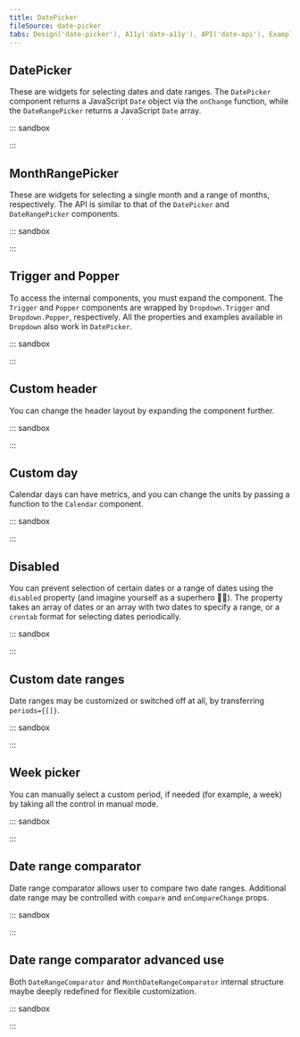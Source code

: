 ```yaml
---
title: DatePicker
fileSource: date-picker
tabs: Design('date-picker'), A11y('date-a11y'), API('date-api'), Example('date-code'), Changelog('date-changelog')
---
```


## DatePicker

These are widgets for selecting dates and date ranges. The `DatePicker` component returns a JavaScript `Date` object via the `onChange` function, while the `DateRangePicker` returns a JavaScript `Date` array.

::: sandbox

<script lang="tsx">
import React from 'react';
import { DatePicker, DateRangePicker } from '@semcore/ui/date-picker';
import { Box, Flex } from '@semcore/ui/flex-box';

const Demo = () => {
  const [value, setValue] = React.useState(new Date('06/29/2020'));
  const [valueRange, setValueRange] = React.useState([]);

  return (
    <Flex>
      <Box>
        <DatePicker value={value} onChange={(date) => setValue(date)}>
          <DatePicker.Trigger />
          <DatePicker.Popper />
        </DatePicker>
      </Box>
      <Box ml={5}>
        <DateRangePicker value={valueRange} onChange={(date) => setValueRange(date)}>
          <DateRangePicker.Trigger />
          <DateRangePicker.Popper />
        </DateRangePicker>
      </Box>
    </Flex>
  );
};


</script>

:::

## MonthRangePicker

These are widgets for selecting a single month and a range of months, respectively. The API is similar to that of the `DatePicker` and `DateRangePicker` components.

::: sandbox

<script lang="tsx">
import React from 'react';
import { MonthPicker, MonthRangePicker } from '@semcore/ui/date-picker';
import { Box, Flex } from '@semcore/ui/flex-box';

const Demo = () => {
  const [value, setValue] = React.useState(new Date());
  const [valueRange, setValueRange] = React.useState([]);

  return (
    <Flex>
      <Box>
        <MonthPicker value={value} onChange={(date) => setValue(date)}>
          <MonthPicker.Trigger />
          <MonthPicker.Popper />
        </MonthPicker>
      </Box>
      <Box ml={5}>
        <MonthRangePicker value={valueRange} onChange={(date) => setValueRange(date)}>
          <MonthRangePicker.Trigger />
          <MonthRangePicker.Popper />
        </MonthRangePicker>
      </Box>
    </Flex>
  );
};


</script>

:::

## Trigger and Popper

To access the internal components, you must expand the component. The `Trigger` and `Popper` components are wrapped by `Dropdown.Trigger` and `Dropdown.Popper`, respectively. All the properties and examples available in `Dropdown` also work in `DatePicker`.

::: sandbox

<script lang="tsx">
import React from 'react';
import { DatePicker } from '@semcore/ui/date-picker';

const Demo = () => {
  return (
    <DatePicker>
      <DatePicker.Trigger>
        <DatePicker.Trigger.SingleDateInput>
          <DatePicker.Trigger.SingleDateInput.Indicator />
          <DatePicker.Trigger.SingleDateInput.MaskedInput />
        </DatePicker.Trigger.SingleDateInput>
      </DatePicker.Trigger>
      <DatePicker.Popper />
    </DatePicker>
  );
};


</script>

:::

## Custom header

You can change the header layout by expanding the component further.

::: sandbox

<script lang="tsx">
import React from 'react';
import { DatePicker } from '@semcore/ui/date-picker';

const Demo = () => {
  return (
    <DatePicker>
      <DatePicker.Trigger />
      <DatePicker.Popper>
        <DatePicker.Header>
          <DatePicker.Prev />
          <DatePicker.Title>
            {({ displayedPeriod }) =>
              typeof displayedPeriod === 'string'
                ? displayedPeriod
                : new Intl.DateTimeFormat('en-US', {
                    month: 'short',
                    year: 'numeric',
                  }).format(displayedPeriod)
            }
          </DatePicker.Title>
          <DatePicker.Next />
        </DatePicker.Header>
        <DatePicker.Calendar />
      </DatePicker.Popper>
    </DatePicker>
  );
};


</script>

:::

## Custom day

Calendar days can have metrics, and you can change the units by passing a function to the `Calendar` component.

::: sandbox

<script lang="tsx">
import React from 'react';
import { DatePicker } from '@semcore/ui/date-picker';
import ProgressBar from '@semcore/ui/progress-bar';
import { Flex } from '@semcore/ui/flex-box';

function randomInteger(min, max) {
  let rand = min - 0.5 + Math.random() * (max - min + 1);
  rand = Math.round(rand);
  return rand;
}

const Demo = () => {
  return (
    <DatePicker>
      <DatePicker.Trigger />
      <DatePicker.Popper>
        <DatePicker.Header />
        <DatePicker.Calendar>
          {({ days }) =>
            days.map((data, i) => (
              <DatePicker.Calendar.Unit {...data} key={i}>
                <Flex direction='column' p={1} w={'100%'} alignItems='center'>
                  {data.children}
                  <ProgressBar
                    size='s'
                    duration={0}
                    value={randomInteger(0, 100)}
                    theme='dark'
                    mt={1}
                  />
                </Flex>
              </DatePicker.Calendar.Unit>
            ))
          }
        </DatePicker.Calendar>
      </DatePicker.Popper>
    </DatePicker>
  );
};


</script>

:::

## Disabled

You can prevent selection of certain dates or a range of dates using the `disabled` property (and imagine yourself as a superhero 🕺🏻). The property takes an array of dates or an array with two dates to specify a range, or a `crontab` format for selecting dates periodically.

::: sandbox

<script lang="tsx">
import React from 'react';
import { DatePicker } from '@semcore/ui/date-picker';

const Demo = () => {
  const today = new Date();
  return (
    <DatePicker disabled={[new Date(today.getFullYear(), 0, 1), [today, false], '* * 6,7']}>
      <DatePicker.Trigger />
      <DatePicker.Popper />
    </DatePicker>
  );
};


</script>

:::

## Custom date ranges

Date ranges may be customized or switched off at all, by transferring `periods={[]}`.

::: sandbox

<script lang="tsx">
import React from 'react';
import { DateRangePicker } from '@semcore/ui/date-picker';
import { Flex, Box } from '@semcore/ui/flex-box';

const Demo = () => {
  const pastYear = new Date();
  pastYear.setFullYear(pastYear.getFullYear() - 1);
  const past6days = new Date();
  past6days.setDate(past6days.getDate() - 6);
  const past13days = new Date();
  past13days.setDate(past13days.getDate() - 13);

  const periods = [
    { children: 'Last 7 days', value: [past6days, new Date()] },
    { children: 'Last 14 days', value: [past13days, new Date()] },
    { children: 'Last Year', value: [pastYear, new Date()] },
  ];
  return (
    <Flex>
      <Box mr={5} mb={5}>
        <DateRangePicker periods={periods}>
          <DateRangePicker.Trigger />
          <DateRangePicker.Popper />
        </DateRangePicker>
      </Box>
      <Box>
        <DateRangePicker>
          <DateRangePicker.Trigger />
          <DateRangePicker.Popper />
        </DateRangePicker>
      </Box>
    </Flex>
  );
};


</script>

:::

## Week picker

You can manually select a custom period, if needed (for example, a week) by taking all the control in manual mode.

::: sandbox

<script lang="tsx">
import React from 'react';
import { DateRangePicker } from '@semcore/ui/date-picker';

function dateToClosestWeek(date) {
  const startWeek = new Date(date);
  const endWeek = new Date(date);

  startWeek.setDate(startWeek.getDate() + 1 - (startWeek.getDay() || 7));
  endWeek.setDate(endWeek.getDate() + 7 - (endWeek.getDay() || 7));
  return [startWeek, endWeek];
}

const Demo = () => {
  const [visible, setVisible] = React.useState(false);
  const [value, setValue] = React.useState([]);
  const [highlighted, setHighlighted] = React.useState([]);

  React.useEffect(() => {
    if (!value[0]) return;
    const week = dateToClosestWeek(value[0]);
    if (!value[1] || week[0].getTime() !== value[0].getTime()) {
      setValue(week);
    }
  }, [value[0]?.getTime()]);

  return (
    <DateRangePicker
      visible={visible}
      onVisibleChange={(visible) => setVisible(visible)}
      value={value}
      onChange={setValue}
      highlighted={highlighted}
    >
      <DateRangePicker.Trigger>
        <DateRangePicker.Trigger.DateRange>
          <DateRangePicker.Trigger.DateRange.Indicator />
          <DateRangePicker.Trigger.DateRange.FromMaskedInput />
          <DateRangePicker.Trigger.DateRange.RangeSep />
          <DateRangePicker.Trigger.DateRange.ToMaskedInput disabled />
        </DateRangePicker.Trigger.DateRange>
      </DateRangePicker.Trigger>
      <DateRangePicker.Popper>
        <DateRangePicker.Header />
        <DateRangePicker.Calendar
          renderOutdated
          onHighlightedChange={(date) => {
            if (date.length === 1) setHighlighted([]);
          }}
        >
          {({ days }) =>
            days.map((data, i) => (
              <DateRangePicker.Calendar.Unit
                {...data}
                key={i}
                onMouseEnter={() => {
                  setHighlighted(dateToClosestWeek(data.date));
                }}
                onClick={() => {
                  setValue(dateToClosestWeek(data.date));
                  setVisible(false);
                  return false;
                }}
              />
            ))
          }
        </DateRangePicker.Calendar>
      </DateRangePicker.Popper>
    </DateRangePicker>
  );
};


</script>

:::

## Date range comparator

Date range comparator allows user to compare two date ranges. Additional date range may be controlled with `compare` and `onCompareChange` props.

::: sandbox

<script lang="tsx">
import React from 'react';
import { DateRangeComparator, MonthDateRangeComparator } from '@semcore/ui/date-picker';
import { Flex } from '@semcore/ui/flex-box';

const Demo = () => {

  return (
    <Flex gap={4} flexWrap>
      <DateRangeComparator />
      <MonthDateRangeComparator />
    </Flex>
  );
};

</script>

:::

## Date range comparator advanced use

Both `DateRangeComparator` and `MonthDateRangeComparator` internal structure maybe deeply redefined for flexible customization. 

::: sandbox

<script lang="tsx">
import React from 'react';
import { DateRangeComparator, MonthDateRangeComparator } from '@semcore/ui/date-picker';
import { Flex } from '@semcore/ui/flex-box';
import Notice from '@semcore/ui/notice';
import WarningIcon from '@semcore/ui/icon/Warning/m';
import { Text } from '@semcore/ui/typography';

const Demo = () => {

  return (
    <Flex gap={4} flexWrap>
      <DateRangeComparator>
        <DateRangeComparator.Trigger />
        <DateRangeComparator.Popper>
          <DateRangeComparator.Header>
            <DateRangeComparator.ValueDateRange />
            <DateRangeComparator.CompareToggle />
            <DateRangeComparator.CompareDateRange />
          </DateRangeComparator.Header>
          <DateRangeComparator.Body>
            <DateRangeComparator.RangeCalendar />
            <DateRangeComparator.Periods />
          </DateRangeComparator.Body>
          <DateRangeComparator.Footer>
            <DateRangeComparator.Apply />
            <DateRangeComparator.Reset />
          </DateRangeComparator.Footer>
          <Notice theme='warning' style={{ borderTopLeftRadius: 0, borderTopRightRadius: 0}}>
            <Notice.Content>
              <Flex mb={1}>
                <Notice.Label>
                  <WarningIcon />
                </Notice.Label>
                <Text bold>
                  Notice heading
                </Text>
              </Flex>
              If you change your location, all previously collected data for this article will be lost.
            </Notice.Content>
          </Notice>
        </DateRangeComparator.Popper>
      </DateRangeComparator>
      <MonthDateRangeComparator>
        <MonthDateRangeComparator.Trigger />
        <MonthDateRangeComparator.Popper>
          <MonthDateRangeComparator.Header>
            <MonthDateRangeComparator.ValueDateRange />
            <MonthDateRangeComparator.CompareToggle />
            <MonthDateRangeComparator.CompareDateRange />
          </MonthDateRangeComparator.Header>
          <MonthDateRangeComparator.Body>
            <MonthDateRangeComparator.RangeCalendar />
            <MonthDateRangeComparator.Periods />
          </MonthDateRangeComparator.Body>
          <MonthDateRangeComparator.Footer>
            <MonthDateRangeComparator.Apply />
            <MonthDateRangeComparator.Reset />
          </MonthDateRangeComparator.Footer>
          <Notice theme='warning' style={{ borderTopLeftRadius: 0, borderTopRightRadius: 0}}>
            <Notice.Content>
              <Flex mb={1}>
                <Notice.Label>
                  <WarningIcon />
                </Notice.Label>
                <Text bold>
                  Notice heading
                </Text>
              </Flex>
              If you change your location, all previously collected data for this article will be lost.
            </Notice.Content>
          </Notice>
        </MonthDateRangeComparator.Popper>
      </MonthDateRangeComparator>
    </Flex>
  );
};

</script>

:::